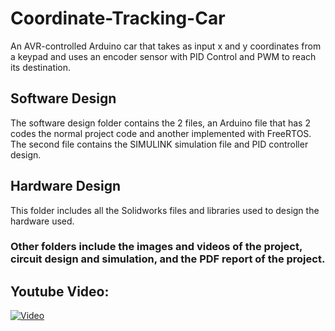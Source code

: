 # Coordinate-Tracking-Car
An AVR-controlled Arduino car that takes as input x and y coordinates from a keypad and uses an encoder sensor with PID Control and PWM to reach its destination.

## Software Design
The software design folder contains the 2 files, an Arduino file that has 2 codes the normal project code and another implemented with FreeRTOS. The second file contains the SIMULINK simulation file and PID controller design.

## Hardware Design 
This folder includes all the Solidworks files and libraries used to design the hardware used.

### Other folders include the images and videos of the project, circuit design and simulation, and the PDF report of the project.

## Youtube Video: 
[![Video](https://img.youtube.com/vi/sBs9JzHG70Q/maxresdefault.jpg)](https://www.youtube.com/watch?v=sBs9JzHG70Q)
